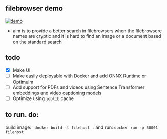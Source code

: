 ## filebrowser demo
[![demo](https://img.youtube.com/vi/CIXq6xz7tHc/0.jpg)](https://www.youtube.com/watch?v=CIXq6xz7tHc)

- aim is to provide a better search in filebrowsers when the filebrowsere names are cryptic and it is hard to find an image or a document based on the standard search

## todo
- [x] Make UI
- [ ] Make easily deployable with Docker and add ONNX Runtime or Optimuim
- [ ] Add support for PDFs and videos using Sentence Transformer embeddings and video captioning models
- [ ] Optimize using `joblib` cache

## to run. do:
 build image:
``` docker build -t filehost .```
 and run:
``` docker run -p 50001 filehost ```

